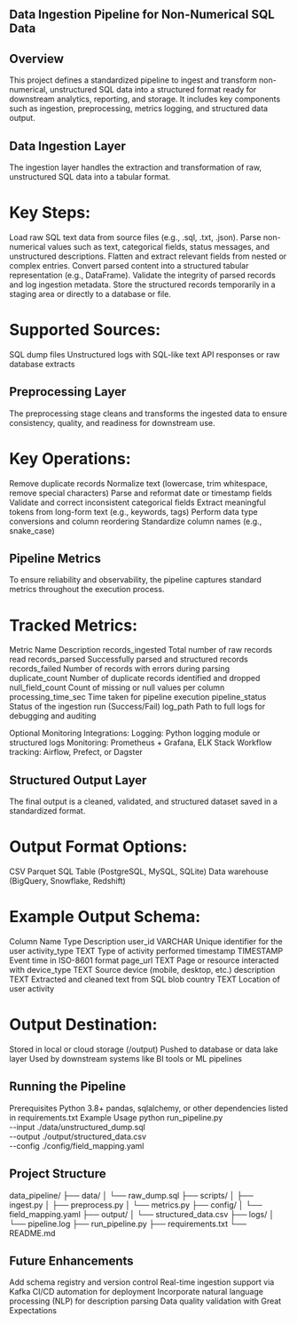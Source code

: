 ## Data Ingestion Pipeline for Non-Numerical SQL Data ##

## Overview ##

This project defines a standardized pipeline to ingest and transform non-numerical, unstructured SQL data into a structured format ready for downstream analytics, reporting, and storage. It includes key components such as ingestion, preprocessing, metrics logging, and structured data output.

## Data Ingestion Layer ##

The ingestion layer handles the extraction and transformation of raw, unstructured SQL data into a tabular format.

# Key Steps:
Load raw SQL text data from source files (e.g., .sql, .txt, .json).
Parse non-numerical values such as text, categorical fields, status messages, and unstructured descriptions.
Flatten and extract relevant fields from nested or complex entries.
Convert parsed content into a structured tabular representation (e.g., DataFrame).
Validate the integrity of parsed records and log ingestion metadata.
Store the structured records temporarily in a staging area or directly to a database or file.
# Supported Sources:
SQL dump files
Unstructured logs with SQL-like text
API responses or raw database extracts

## Preprocessing Layer ##

The preprocessing stage cleans and transforms the ingested data to ensure consistency, quality, and readiness for downstream use.

# Key Operations:
Remove duplicate records
Normalize text (lowercase, trim whitespace, remove special characters)
Parse and reformat date or timestamp fields
Validate and correct inconsistent categorical fields
Extract meaningful tokens from long-form text (e.g., keywords, tags)
Perform data type conversions and column reordering
Standardize column names (e.g., snake_case)

## Pipeline Metrics ##

To ensure reliability and observability, the pipeline captures standard metrics throughout the execution process.

 # Tracked Metrics:
Metric Name	         Description
records_ingested	Total number of raw records read
records_parsed	        Successfully parsed and structured records
records_failed	        Number of records with errors during parsing
duplicate_count	        Number of duplicate records identified and dropped
null_field_count	Count of missing or null values per column
processing_time_sec	Time taken for pipeline execution
pipeline_status	         Status of the ingestion run (Success/Fail)
log_path	         Path to full logs for debugging and auditing

Optional Monitoring Integrations:
Logging: Python logging module or structured logs
Monitoring: Prometheus + Grafana, ELK Stack
Workflow tracking: Airflow, Prefect, or Dagster

## Structured Output Layer ## 

The final output is a cleaned, validated, and structured dataset saved in a standardized format.

# Output Format Options:
CSV
Parquet
SQL Table (PostgreSQL, MySQL, SQLite)
Data warehouse (BigQuery, Snowflake, Redshift)

# Example Output Schema:
Column Name	Type	        Description
user_id	VARCHAR	Unique          identifier for the user
activity_type	TEXT	        Type of activity performed
timestamp	TIMESTAMP	Event time in ISO-8601 format
page_url	TEXT	        Page or resource interacted with
device_type	TEXT	        Source device (mobile, desktop, etc.)
description	TEXT	        Extracted and cleaned text from SQL blob
country	        TEXT	        Location of user activity

# Output Destination:
Stored in local or cloud storage (/output)
Pushed to database or data lake layer
Used by downstream systems like BI tools or ML pipelines

## Running the Pipeline ##

Prerequisites
Python 3.8+
pandas, sqlalchemy, or other dependencies listed in requirements.txt
Example Usage
python run_pipeline.py \
  --input ./data/unstructured_dump.sql \
  --output ./output/structured_data.csv \
  --config ./config/field_mapping.yaml
  
## Project Structure ##

data_pipeline/
├── data/
│   └── raw_dump.sql
├── scripts/
│   ├── ingest.py
│   ├── preprocess.py
│   └── metrics.py
├── config/
│   └── field_mapping.yaml
├── output/
│   └── structured_data.csv
├── logs/
│   └── pipeline.log
├── run_pipeline.py
├── requirements.txt
└── README.md


## Future Enhancements ##

Add schema registry and version control
Real-time ingestion support via Kafka
CI/CD automation for deployment
Incorporate natural language processing (NLP) for description parsing
Data quality validation with Great Expectations
